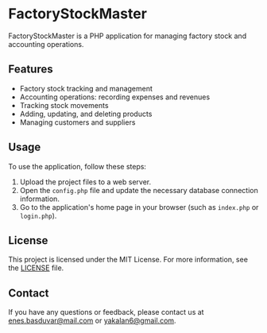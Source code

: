 # FactoryStockMaster

FactoryStockMaster is a PHP application for managing factory stock and accounting operations.

## Features

- Factory stock tracking and management
- Accounting operations: recording expenses and revenues
- Tracking stock movements
- Adding, updating, and deleting products
- Managing customers and suppliers

## Usage

To use the application, follow these steps:

1. Upload the project files to a web server.
2. Open the `config.php` file and update the necessary database connection information.
3. Go to the application's home page in your browser (such as `index.php` or `login.php`).

## License

This project is licensed under the MIT License. For more information, see the [LICENSE](LICENSE) file.

## Contact

If you have any questions or feedback, please contact us at [enes.basduvar@mail.com](mailto:enes.basduvar@mail.com) or yakalan6@gmail.com.

